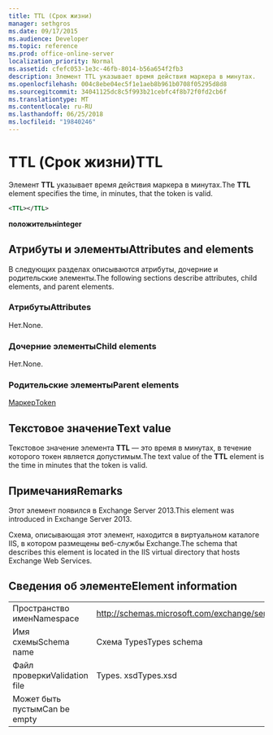 ```yaml
---
title: TTL (Срок жизни)
manager: sethgros
ms.date: 09/17/2015
ms.audience: Developer
ms.topic: reference
ms.prod: office-online-server
localization_priority: Normal
ms.assetid: cfefc053-1e3c-46fb-8014-b56a654f2fb3
description: Элемент TTL указывает время действия маркера в минутах.
ms.openlocfilehash: 004c8ebe04ec5f1e1aeb8b961b0708f05295d8d8
ms.sourcegitcommit: 34041125dc8c5f993b21cebfc4f8b72f0fd2cb6f
ms.translationtype: MT
ms.contentlocale: ru-RU
ms.lasthandoff: 06/25/2018
ms.locfileid: "19840246"
---
```

# <a name="ttl"></a><span data-ttu-id="e5104-103">TTL (Срок жизни)</span><span class="sxs-lookup"><span data-stu-id="e5104-103">TTL</span></span>

<span data-ttu-id="e5104-104">Элемент **TTL** указывает время действия маркера в минутах.</span><span class="sxs-lookup"><span data-stu-id="e5104-104">The **TTL** element specifies the time, in minutes, that the token is valid.</span></span> 
  
```XML
<TTL></TTL>
```

 <span data-ttu-id="e5104-105">**положительн**</span><span class="sxs-lookup"><span data-stu-id="e5104-105">**integer**</span></span>
## <a name="attributes-and-elements"></a><span data-ttu-id="e5104-106">Атрибуты и элементы</span><span class="sxs-lookup"><span data-stu-id="e5104-106">Attributes and elements</span></span>

<span data-ttu-id="e5104-107">В следующих разделах описываются атрибуты, дочерние и родительские элементы.</span><span class="sxs-lookup"><span data-stu-id="e5104-107">The following sections describe attributes, child elements, and parent elements.</span></span>
  
### <a name="attributes"></a><span data-ttu-id="e5104-108">Атрибуты</span><span class="sxs-lookup"><span data-stu-id="e5104-108">Attributes</span></span>

<span data-ttu-id="e5104-109">Нет.</span><span class="sxs-lookup"><span data-stu-id="e5104-109">None.</span></span>
  
### <a name="child-elements"></a><span data-ttu-id="e5104-110">Дочерние элементы</span><span class="sxs-lookup"><span data-stu-id="e5104-110">Child elements</span></span>

<span data-ttu-id="e5104-111">Нет.</span><span class="sxs-lookup"><span data-stu-id="e5104-111">None.</span></span>
  
### <a name="parent-elements"></a><span data-ttu-id="e5104-112">Родительские элементы</span><span class="sxs-lookup"><span data-stu-id="e5104-112">Parent elements</span></span>

[<span data-ttu-id="e5104-113">Маркер</span><span class="sxs-lookup"><span data-stu-id="e5104-113">Token</span></span>](token.md)
  
## <a name="text-value"></a><span data-ttu-id="e5104-114">Текстовое значение</span><span class="sxs-lookup"><span data-stu-id="e5104-114">Text value</span></span>

<span data-ttu-id="e5104-115">Текстовое значение элемента **TTL** — это время в минутах, в течение которого токен является допустимым.</span><span class="sxs-lookup"><span data-stu-id="e5104-115">The text value of the **TTL** element is the time in minutes that the token is valid.</span></span> 
  
## <a name="remarks"></a><span data-ttu-id="e5104-116">Примечания</span><span class="sxs-lookup"><span data-stu-id="e5104-116">Remarks</span></span>

<span data-ttu-id="e5104-117">Этот элемент появился в Exchange Server 2013.</span><span class="sxs-lookup"><span data-stu-id="e5104-117">This element was introduced in Exchange Server 2013.</span></span>
  
<span data-ttu-id="e5104-118">Схема, описывающая этот элемент, находится в виртуальном каталоге IIS, в котором размещены веб-службы Exchange.</span><span class="sxs-lookup"><span data-stu-id="e5104-118">The schema that describes this element is located in the IIS virtual directory that hosts Exchange Web Services.</span></span>
  
## <a name="element-information"></a><span data-ttu-id="e5104-119">Сведения об элементе</span><span class="sxs-lookup"><span data-stu-id="e5104-119">Element information</span></span>

|||
|:-----|:-----|
|<span data-ttu-id="e5104-120">Пространство имен</span><span class="sxs-lookup"><span data-stu-id="e5104-120">Namespace</span></span>  <br/> |http://schemas.microsoft.com/exchange/services/2006/types  <br/> |
|<span data-ttu-id="e5104-121">Имя схемы</span><span class="sxs-lookup"><span data-stu-id="e5104-121">Schema name</span></span>  <br/> |<span data-ttu-id="e5104-122">Схема Types</span><span class="sxs-lookup"><span data-stu-id="e5104-122">Types schema</span></span>  <br/> |
|<span data-ttu-id="e5104-123">Файл проверки</span><span class="sxs-lookup"><span data-stu-id="e5104-123">Validation file</span></span>  <br/> |<span data-ttu-id="e5104-124">Types. xsd</span><span class="sxs-lookup"><span data-stu-id="e5104-124">Types.xsd</span></span>  <br/> |
|<span data-ttu-id="e5104-125">Может быть пустым</span><span class="sxs-lookup"><span data-stu-id="e5104-125">Can be empty</span></span>  <br/> ||
   

